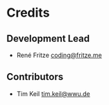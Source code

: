 Credits
=======

Development Lead
----------------

 - René Fritze <coding@fritze.me>

Contributors
------------

 - Tim Keil <tim.keil@wwu.de>
